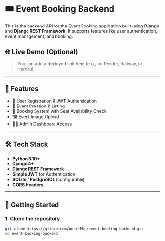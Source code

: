 # 🎟️ Event Booking Backend

This is the backend API for the Event Booking application built using **Django** and **Django REST Framework**. It supports features like user authentication, event management, and booking.

## 🌐 Live Demo (Optional)
> You can add a deployed link here (e.g., on Render, Railway, or Heroku)

---

## 📂 Features

- 🔐 User Registration & JWT Authentication
- 📅 Event Creation & Listing
- 🧾 Booking System with Seat Availability Check
- 🖼️ Event Image Upload
- 👩‍💼 Admin Dashboard Access

---

## 🛠️ Tech Stack

- **Python 3.10+**
- **Django 4+**
- **Django REST Framework**
- **Simple JWT** for Authentication
- **SQLite / PostgreSQL** (configurable)
- **CORS Headers**

---

## 🚀 Getting Started

### 1. Clone the repository

```bash
git clone https://github.com/AnsifMkr/event-booking-backend.git
cd event-booking-backend
